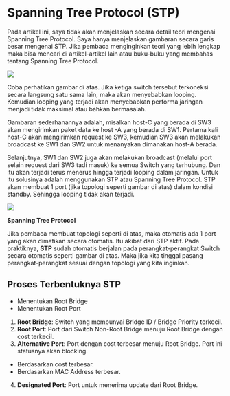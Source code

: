 # Spanning Tree Protocol (STP)
Pada artikel ini, saya tidak akan menjelaskan secara detail teori mengenai Spanning Tree Protocol. Saya hanya menjelaskan gambaran secara garis besar mengenai STP. Jika pembaca menginginkan teori yang lebih lengkap maka bisa mencari di artikel-artikel lain atau buku-buku yang membahas tentang Spanning Tree Protocol.

<img src="https://drive.google.com/uc?export=view&id=1_56CQRE3QflKGpGxlVw3XZ7BCFcE5Fnk">

Coba perhatikan gambar di atas. Jika ketiga switch tersebut terkoneksi secara langsung satu sama lain, maka akan menyebabkan looping. Kemudian looping yang terjadi akan menyebabkan performa jaringan menjadi tidak maksimal atau bahkan bermasalah.<br>

Gambaran sederhanannya adalah, misalkan host-C yang berada di SW3 akan mengirimkan paket data ke host -A yang berada di SW1. Pertama kali host-C akan mengirimkan request ke SW3, kemudian SW3 akan melakukan broadcast ke SW1 dan SW2 untuk menanyakan dimanakan host-A berada.<br>

Selanjutnya, SW1 dan SW2 juga akan melakukan broadcast (melalui port selain request dari SW3 tadi masuk) ke semua Switch yang terhubung. Dan itu akan terjadi terus menerus hingga terjadi looping dalam jaringan. Untuk itu solusinya adalah menggunakan STP atau Spanning Tree Protocol. STP akan membuat 1 port (jika topologi seperti gambar di atas) dalam kondisi standby. Sehingga looping tidak akan terjadi.<br>

<img src="https://drive.google.com/uc?export=view&id=1dLlddBCa7QrmJJPZLSjXaxIKbOos4NWa">

<b>Spanning Tree Protocol</b><br>

Jika pembaca membuat topologi seperti di atas, maka otomatis ada 1 port yang akan dimatikan secara otomatis. Itu akibat dari STP aktif. Pada praktiknya, <b>STP</b> sudah otomatis berjalan pada perangkat-perangkat Switch secara otomatis seperti gambar di atas. Maka jika kita tinggal pasang perangkat-perangkat sesuai dengan topologi yang kita inginkan.<br>

## Proses Terbentuknya STP

- Menentukan Root Bridge
- Menentukan Root Port

1. <b>Root Bridge</b>: Switch yang mempunyai Bridge ID / Bridge Priority terkecil.
2. <b>Root Port</b>: Port dari Switch Non-Root Bridge menuju Root Bridge dengan cost terkecil.
3. <b>Alternative Port</b>: Port dengan cost terbesar menuju Root Bridge. Port ini statusnya akan blocking.
- Berdasarkan cost terbesar.
- Berdasarkan MAC Address terbesar.
4. <b>Designated Port</b>: Port untuk menerima update dari Root Bridge.



